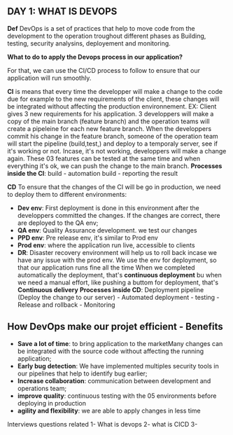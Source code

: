 ## DAY 1: WHAT IS DEVOPS

**Def**
DevOps is a set of practices that help to move code from the development to the operation troughout different phases as Building, testing, security analysins, deployement and monitoring.

**What to do to apply the Devops process in our application?**

For that, we can use the CI/CD process to follow to ensure that our application will run smoothly.
 
**CI** is means that every time the developper will make a change to the code due for example to the new requirements of the client, these changes will be integrated without affecting the production environnement.
EX: Client gives 3 new requirements for his application. 3 developpers will make a copy of the main branch (feature branch) and the operation teams will create a pipeleine for each new feature branch.
When the developpers commit his change in the feature branch, someone of the operation team will start the pipeline (build,test,) and deploy to a temporaly server, see if it's working or not. Incase, it's not working, developpers will make a change again.
These 03 features can be tested at the same time and when everything it's ok, we can push the change to the main branch.
**Processes inside the CI**: build - automation build - reporting the result

**CD** To ensure that the changes of the CI will be go in production, we need to deploy them to different environments:
- **Dev env**: First deployment is done in this environment after the developpers committed the changes. If the changes are correct, there are deployed to the QA env;
- **QA env**: Quality Assurance development. we test our changes
- **PPD env**: Pre release env, it's similar to Prod env
- **Prod env**: where the application run live, accessible to clients
- **DR**: Disaster recovery environment will help us to roll back incase we have any issue with the prod env. We use the env for deployment, so that our application runs fine all the time
When we completed automatically the deployment, that's **continuous deployment** bu when we need a manual effort, like pushing a buttom for deployment, that's **Continuous delivery** 
**Processes inside CD**: Deployment pipeline (Deploy the change to our server) - Automated deployment  -  testing  -  Release and rollback  - Monitoring


## How DevOps make our projet efficient  - Benefits

- **Save a lot of time**: to bring application to the marketMany changes can be integrated with the source code without affecting the running application;
- **Early bug detection**: We have implemented multiples security tools in our pipelines that help to identify bug earlier;
- **Increase collaboration**: communication between development and operations team;
- **improve quality**: continuous testing with the 05 environments before deploying in production
- **agility and flexibility**: we are able to apply changes in less time

Interviews questions related
1- What is devops
2- what is CICD
3-
















